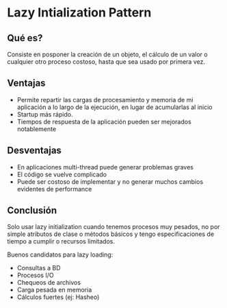 # Lazy Intialization Pattern

## Qué es?
Consiste en posponer la creación de un objeto, el cálculo de un valor o cualquier otro proceso costoso, hasta que sea usado por primera vez.

## Ventajas
* Permite repartir las cargas de procesamiento y memoria de mi aplicación a lo largo de la ejecución, en lugar de acumularlas al inicio
* Startup más rápido.
* Tiempos de respuesta de la aplicación pueden ser mejorados notablemente

## Desventajas
* En aplicaciones multi-thread puede generar problemas graves
* El código se vuelve complicado
* Puede ser costoso de implementar y no generar muchos cambios evidentes de performance

## Conclusión
Solo usar lazy initialization cuando tenemos procesos muy pesados, no por simple atributos de clase o métodos básicos y tengo especificaciones de tiempo a cumplir o recursos limitados.

Buenos candidatos para lazy loading:
* Consultas a BD
* Procesos I/O
* Chequeos de archivos
* Carga pesada en memoria
* Cálculos fuertes (ej: Hasheo)
